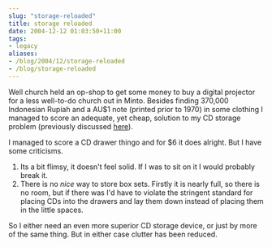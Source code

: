 ```yaml
---
slug: "storage-reloaded"
title: storage reloaded
date: 2004-12-12 01:03:50+11:00
tags:
- legacy
aliases:
- /blog/2004/12/storage-reloaded
- /blog/storage-reloaded
---
```


Well church held an op-shop to get some money to buy a digital projector for a less well-to-do church out in Minto. Besides finding 370,000 Indonesian Rupiah and a AU$1 note (printed prior to 1970) in some clothing I managed to score an adequate, yet cheap, solution to my CD storage problem (previously discussed <a href="http://inference.blogspot.com/2004/09/storage.html">here</a>).

I managed to score a CD drawer thingo and for $6 it does alright. But  I have some criticisms.
<ol><li>Its a bit flimsy, it doesn't feel solid. If I was to sit on it I would probably break it.</li><li>There is no <em>nice</em> way to store box sets. Firstly it is nearly full, so there is no room, but if there was I'd have to violate the stringent standard for placing CDs into the drawers and lay them down instead of placing them in the little spaces.</li></ol>

So I either need an even more superior CD storage device, or just by more of the same thing. But in either case clutter has been reduced.
